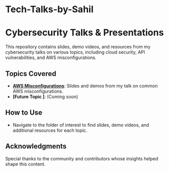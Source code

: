 # Tech-Talks-by-Sahil

# Cybersecurity Talks & Presentations

This repository contains slides, demo videos, and resources from my cybersecurity talks on various topics, including cloud security, API vulnerabilities, and AWS misconfigurations.

## Topics Covered
- **[AWS Misconfigurations](aws-misconfigurations-talk/)**: Slides and demos from my talk on common AWS misconfigurations.
- **[Future Topic ]**: (Coming soon)

## How to Use
- Navigate to the folder of interest to find slides, demo videos, and additional resources for each topic.

## Acknowledgments
Special thanks to the community and contributors whose insights helped shape this content.
